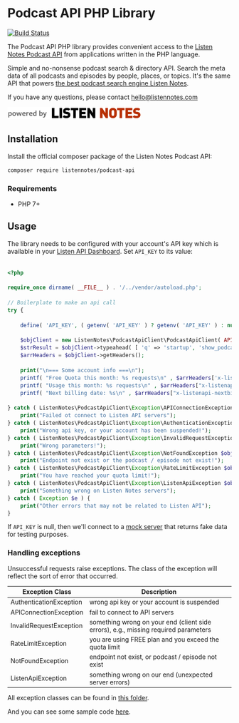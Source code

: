 # Podcast API PHP Library

[![Build Status](https://travis-ci.com/ListenNotes/podcast-api-php.svg?branch=main)](https://travis-ci.com/ListenNotes/podcast-api-php)

The Podcast API PHP library provides convenient access to the [Listen Notes Podcast API](https://www.listennotes.com/api/) from
applications written in the PHP language.

Simple and no-nonsense podcast search & directory API. Search the meta data of all podcasts and episodes by people, places, or topics. It's the same API that powers [the best podcast search engine Listen Notes](https://www.listennotes.com/).

If you have any questions, please contact [hello@listennotes.com](hello@listennotes.com?subject=Questions+about+the+PHP+SDK+of+Listen+API)

<a href="https://www.listennotes.com/api/"><img src="https://raw.githubusercontent.com/ListenNotes/ListenApiDemo/master/web/src/powered_by_listennotes.png" width="300" /></a>

## Installation

Install the official composer package of the Listen Notes Podcast API:

```sh
composer require listennotes/podcast-api
```


### Requirements

- PHP 7+

## Usage

The library needs to be configured with your account's API key which is
available in your [Listen API Dashboard](https://www.listennotes.com/api/dashboard/#apps). Set `API_KEY` to its
value:

```php

<?php

require_once dirname( __FILE__ ) . '/../vendor/autoload.php';

// Boilerplate to make an api call
try {

    define( 'API_KEY', ( getenv( 'API_KEY' ) ? getenv( 'API_KEY' ) : null ) );

    $objClient = new ListenNotes\PodcastApiClient\PodcastApiClient( API_KEY );
    $strResult = $objClient->typeahead( [ 'q' => 'startup', 'show_podcasts' => '1' ] );
    $arrHeaders = $objClient->getHeaders();

    print("\n=== Some account info ===\n");
    printf( "Free Quota this month: %s requests\n" , $arrHeaders['x-listenapi-freequota'] );
    printf( "Usage this month: %s requests\n" , $arrHeaders["x-listenapi-usage"] );
    printf( "Next billing date: %s\n" , $arrHeaders["x-listenapi-nextbillingdate"] );

} catch ( ListenNotes\PodcastApiClient\Exception\APIConnectionException $objException ) {
    print("Failed ot connect to Listen API servers");
} catch ( ListenNotes\PodcastApiClient\Exception\AuthenticationException $objException ) {
    print("Wrong api key, or your account has been suspended!");
} catch ( ListenNotes\PodcastApiClient\Exception\InvalidRequestException $objException ) {
    print("Wrong parameters!");
} catch ( ListenNotes\PodcastApiClient\Exception\NotFoundException $objException ) {
    print("Endpoint not exist or the podcast / episode not exist!");
} catch ( ListenNotes\PodcastApiClient\Exception\RateLimitException $objException ) {
    print("You have reached your quota limit!");
} catch ( ListenNotes\PodcastApiClient\Exception\ListenApiException $objException ) {
    print("Something wrong on Listen Notes servers");
} catch ( Exception $e ) {
    print("Other errors that may not be related to Listen API");
}

```

If `API_KEY` is null, then we'll connect to a [mock server](https://www.listennotes.com/api/tutorials/#faq0) that returns fake data for testing purposes.


### Handling exceptions

Unsuccessful requests raise exceptions. The class of the exception will reflect
the sort of error that occurred.

| Exception Class  | Description |
| ------------- | ------------- |
|  AuthenticationException | wrong api key or your account is suspended  |
| APIConnectionException  | fail to connect to API servers  |
| InvalidRequestException  | something wrong on your end (client side errors), e.g., missing required parameters  |
| RateLimitException  | you are using FREE plan and you exceed the quota limit  |
| NotFoundException  | endpoint not exist, or podcast / episode not exist  |
| ListenApiException  | something wrong on our end (unexpected server errors)  |

All exception classes can be found in [this folder](https://github.com/ListenNotes/podcast-api-php/blob/main/listennotes/Exception).

And you can see some sample code [here](https://github.com/ListenNotes/podcast-api-php/blob/main/examples/sample.php).


